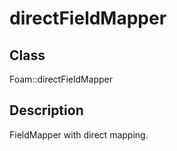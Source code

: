 # directFieldMapper 
## Class
Foam::directFieldMapper

## Description
FieldMapper with direct mapping.

